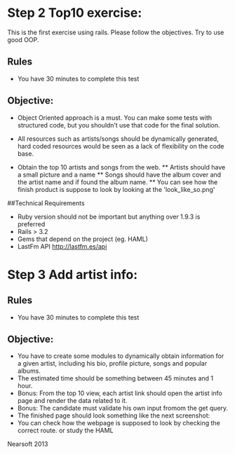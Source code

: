 # Step 2 Top10 exercise:
This is the first exercise using rails. Please follow the objectives. Try to use good OOP.

## Rules
* You have 30 minutes to complete this  test
 
## Objective:
* Object Oriented approach is a must. You can make some tests with structured code, but you shouldn’t use that code for the final solution.
* All resources such as artists/songs should be dynamically generated, hard coded resources would be seen as a lack of flexibility on the code base.

* Obtain the top 10 artists and songs from the web. 
** Artists should have a small picture and a name
** Songs should have the album cover and the artist name and if found the album name.
** You can see how the finish product is suppose to look by looking at the 'look_like_so.png'

##Technical Requirements
* Ruby version should not be important but anything over 1.9.3 is preferred
* Rails > 3.2
* Gems that depend on the project (eg. HAML)
* LastFm API http://lastfm.es/api



# Step 3 Add artist info:

## Rules
* You have 30 minutes to complete this  test
 
## Objective:
* You have to create some modules to dynamically obtain information for a given artist, 
including his bio, profile picture, songs and popular albums.
* The estimated time should be something between 45 minutes and 1 hour.
* Bonus: From the top 10 view, each artist link should open the artist info page and render the data related to it. 
* Bonus: The candidate must validate his own input fromom the get query.
* The finished page should look something like the next screenshot:
* You can check how the webpage is supposed to look by checking the correct route. or study the HAML

Nearsoft 2013
